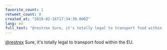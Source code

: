 ```yaml
---
favorite_count: 1
retweet_count: 0
created_at: "2019-02-16T17:34:30.000Z"
lang: en
full_text: "@restrex Sure, it's totally legal to transport food within the EU."
---
```


[@restrex](https://twitter.com/restrex) Sure, it's totally legal to transport
food within the EU.
